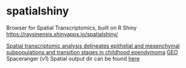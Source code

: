 # spatialshiny
Browser for Spatial Transcriptomics, built on R Shiny
https://raysinensis.shinyapps.io/spatialshiny/

[Spatial transcriptomic analysis delineates epithelial and mesenchymal subpopulations and transition stages in childhood ependymoma](https://doi.org/10.1093/neuonc/noac219)
[GEO](https://www.ncbi.nlm.nih.gov/geo/query/acc.cgi?acc=GSE195661)
Spaceranger (v1) Spatial output dir can be found [here](https://github.com/rnabioco/spatialshiny/tree/master/neuro_onc_spatial_files)

